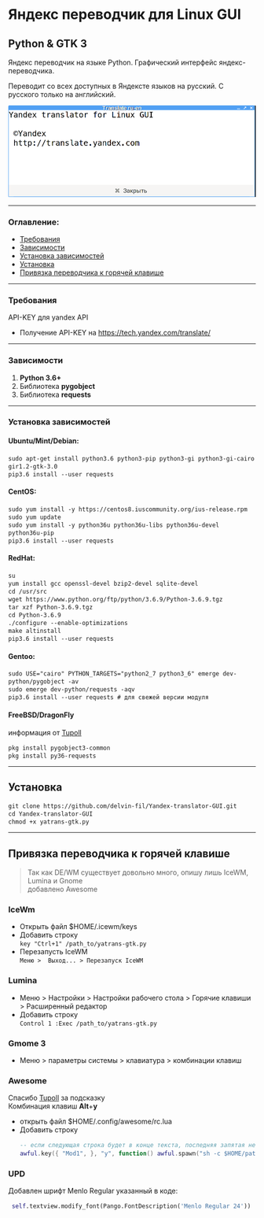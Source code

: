 # Яндекс переводчик для Linux GUI 
## Python & GTK 3

Яндекс переводчик на языке Python.
Графический интерфейс яндекс-переводчика.

Переводит со всех доступных в Яндексте языков на русский. С русского только на английский.

![screenshot](https://github.com/delvin-fil/Yandex-translator-GUI/blob/master/screenshot.png)

---
### Оглавление:
* [Требования](https://github.com/delvin-fil/Yandex-translator-GUI#%D1%82%D1%80%D0%B5%D0%B1%D0%BE%D0%B2%D0%B0%D0%BD%D0%B8%D1%8F)
* [Зависимости](https://github.com/delvin-fil/Yandex-translator-GUI#%D0%B7%D0%B0%D0%B2%D0%B8%D1%81%D0%B8%D0%BC%D0%BE%D1%81%D1%82%D0%B8)
* [Установка зависимостей](https://github.com/delvin-fil/Yandex-translator-GUI#%D1%83%D1%81%D1%82%D0%B0%D0%BD%D0%BE%D0%B2%D0%BA%D0%B0-%D0%B7%D0%B0%D0%B2%D0%B8%D1%81%D0%B8%D0%BC%D0%BE%D1%81%D1%82%D0%B5%D0%B9)
* [Установка](https://github.com/delvin-fil/Yandex-translator-GUI#%D1%83%D1%81%D1%82%D0%B0%D0%BD%D0%BE%D0%B2%D0%BA%D0%B0)
* [Привязка переводчика к горячей клавише](https://github.com/delvin-fil/Yandex-translator-GUI#%D0%BF%D1%80%D0%B8%D0%B2%D1%8F%D0%B7%D0%BA%D0%B0-%D0%BF%D0%B5%D1%80%D0%B5%D0%B2%D0%BE%D0%B4%D1%87%D0%B8%D0%BA%D0%B0-%D0%BA-%D0%B3%D0%BE%D1%80%D1%8F%D1%87%D0%B5%D0%B9-%D0%BA%D0%BB%D0%B0%D0%B2%D0%B8%D1%88%D0%B5)

---
### Требования
API-KEY для yandex API
- Получение API-KEY на https://tech.yandex.com/translate/

---
### Зависимости
1. **Python 3.6+**
2. Библиотека **pygobject**
3. Библиотека **requests**

---
### Установка зависимостей
#### Ubuntu/Mint/Debian:
```shell
sudo apt-get install python3.6 python3-pip python3-gi python3-gi-cairo gir1.2-gtk-3.0
pip3.6 install --user requests
```
#### CentOS:
```shell
sudo yum install -y https://centos8.iuscommunity.org/ius-release.rpm
sudo yum update
sudo yum install -y python36u python36u-libs python36u-devel python36u-pip
pip3.6 install --user requests
```
#### RedHat:
```shell
su
yum install gcc openssl-devel bzip2-devel sqlite-devel
cd /usr/src
wget https://www.python.org/ftp/python/3.6.9/Python-3.6.9.tgz
tar xzf Python-3.6.9.tgz
cd Python-3.6.9
./configure --enable-optimizations
make altinstall
pip3.6 install --user requests
```
#### Gentoo:
```shell
sudo USE="cairo" PYTHON_TARGETS="python2_7 python3_6" emerge dev-python/pygobject -av
sudo emerge dev-python/requests -aqv
pip3.6 install --user requests # для свежей версии модуля
```
#### FreeBSD/DragonFly 
информация от [Tupoll](https://github.com/tupoll)
```shell
pkg install pygobject3-common
pkg install py36-requests
```
---
## Установка

```
git clone https://github.com/delvin-fil/Yandex-translator-GUI.git
cd Yandex-translator-GUI
chmod +x yatrans-gtk.py
```

---
## Привязка переводчика к горячей клавише
> Так как DE/WM существует довольно много, опишу лишь IceWM, Lumina и Gnome<br>
> добавлено Awesome

### IceWm
- Открыть файл $HOME/.icewm/keys
- Добавить строку<br> 
	```key "Ctrl+1" /path_to/yatrans-gtk.py```
- Перезапусть IceWM<br>
	```Меню >  Выход... > Перезапуск IceWM```

### Lumina
- Меню > Настройки > Настройки рабочего стола > Горячие клавиши > Расширенный редактор
- Добавить строку<br>
	```Control 1 :Exec /path_to/yatrans-gtk.py```

### Gmome 3
- Меню > параметры системы > клавиатура > комбинации клавиш

### Awesome
Спасибо [Tupoll](https://github.com/tupoll) за подсказку<br>
Комбинация клавиш **Alt**+**y** 

- открыть файл $HOME/.config/awesome/rc.lua
- Добавить строку<br>
	```LUA
	-- если следующая строка будет в конце текста, последняя запятая не нужна
	awful.key({ "Mod1", }, "y", function() awful.spawn("sh -c $HOME/path/to/yatrans-gtk.py")end),
	```
 ### UPD
 Добавлен шрифт Menlo Regular указанный в коде:
```python
 self.textview.modify_font(Pango.FontDescription('Menlo Regular 24'))
 ```
